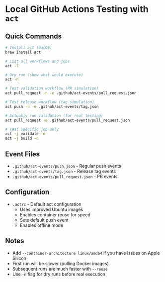 # Local GitHub Actions Testing with `act`

## Quick Commands

```bash
# Install act (macOS)
brew install act

# List all workflows and jobs
act -l

# Dry run (show what would execute)
act -n

# Test validation workflow (PR simulation)
act pull_request -n -e .github/act-events/pull_request.json

# Test release workflow (tag simulation) 
act push -n -e .github/act-events/tag.json

# Actually run validation (for real testing)
act pull_request -e .github/act-events/pull_request.json

# Test specific job only
act -j validate -n
act -j build -n
```

## Event Files

- `.github/act-events/push.json` - Regular push events
- `.github/act-events/tag.json` - Release tag events  
- `.github/act-events/pull_request.json` - PR events

## Configuration

- `.actrc` - Default act configuration
  - Uses improved Ubuntu images
  - Enables container reuse for speed
  - Sets default push event
  - Enables offline mode

## Notes

- Add `--container-architecture linux/amd64` if you have issues on Apple Silicon
- First run will be slower (pulling Docker images)
- Subsequent runs are much faster with `--reuse`
- Use `-n` flag for dry runs before real execution